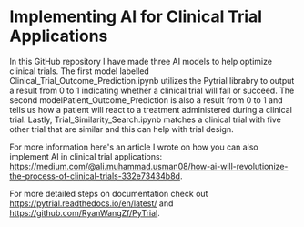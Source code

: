 # Implementing AI for Clinical Trial Applications
In this GitHub repository I have made three AI models to help optimize clinical trials. The first model labelled Clinical_Trial_Outcome_Prediction.ipynb utilizes the Pytrial librabry to output a result from 0 to 1 indicating whether a clinical trial will fail or succeed. The second modelPatient_Outcome_Prediction is also a result from 0 to 1 and tells us how a patient will react to a treatment administered during a clinical trial. Lastly, Trial_Similarity_Search.ipynb matches a clinical trial with five other trial that are similar and this can help with trial design.

For more information here's an article I wrote on how you can also implement AI in clinical trial applications: https://medium.com/@ali.muhammad.usman08/how-ai-will-revolutionize-the-process-of-clinical-trials-332e73434b8d.

For more detailed steps on documentation check out https://pytrial.readthedocs.io/en/latest/ and https://github.com/RyanWangZf/PyTrial.
